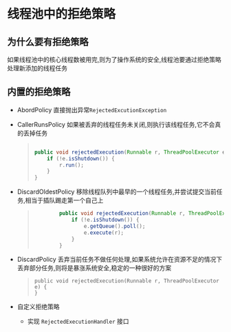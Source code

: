 # 线程池中的拒绝策略

## 为什么要有拒绝策略

如果线程池中的核心线程数被用完,则为了操作系统的安全,线程池要通过拒绝策略处理新添加的线程任务

## 内置的拒绝策略

- AbordPolicy  直接抛出异常`RejectedExcutionException`

- CallerRunsPolicy  如果被丢弃的线程任务未关闭,则执行该线程任务,它不会真的丢掉任务

  > ```java
  > 
  > public void rejectedExecution(Runnable r, ThreadPoolExecutor e) {
  >     if (!e.isShutdown()) {
  >         r.run();
  >     }
  > }
  > ```

- DiscardOldestPolicy  移除线程队列中最早的一个线程任务,并尝试提交当前任务,相当于插队踢走第一个自己上

  > ```java
  >         public void rejectedExecution(Runnable r, ThreadPoolExecutor e) {
  >             if (!e.isShutdown()) {
  >                 e.getQueue().poll();
  >                 e.execute(r);
  >             }
  >         }
  > ```

- DiscardPolicy  丢弃当前任务不做任何处理,如果系统允许在资源不足的情况下丢弃部分任务,则将是暴涨系统安全,稳定的一种很好的方案

  > ```
  > public void rejectedExecution(Runnable r, ThreadPoolExecutor e) {
  > }
  > ```

- 自定义拒绝策略

  - 实现 `RejectedExecutionHandler` 接口

  > 